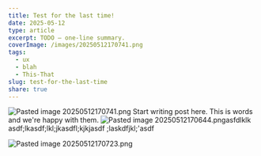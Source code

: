 ```yaml
---
title: Test for the last time!
date: 2025-05-12
type: article
excerpt: TODO – one-line summary.
coverImage: /images/20250512170741.png
tags:
  - ux
  - blah
  - This-That
slug: test-for-the-last-time
share: true
---
```

![Pasted image 20250512170741.png](Pasted%20image%2020250512170741.png)
Start writing post here. This is words and we're happy with them. 
![Pasted image 20250512170644.png](Pasted%20image%2020250512170644.png)asfdlklk
asdf;lkasdf;lkl;jkasdfl;kjkjasdf
;laskdfjkl;'asdf


![Pasted image 20250512170723.png](Pasted%20image%2020250512170723.png)